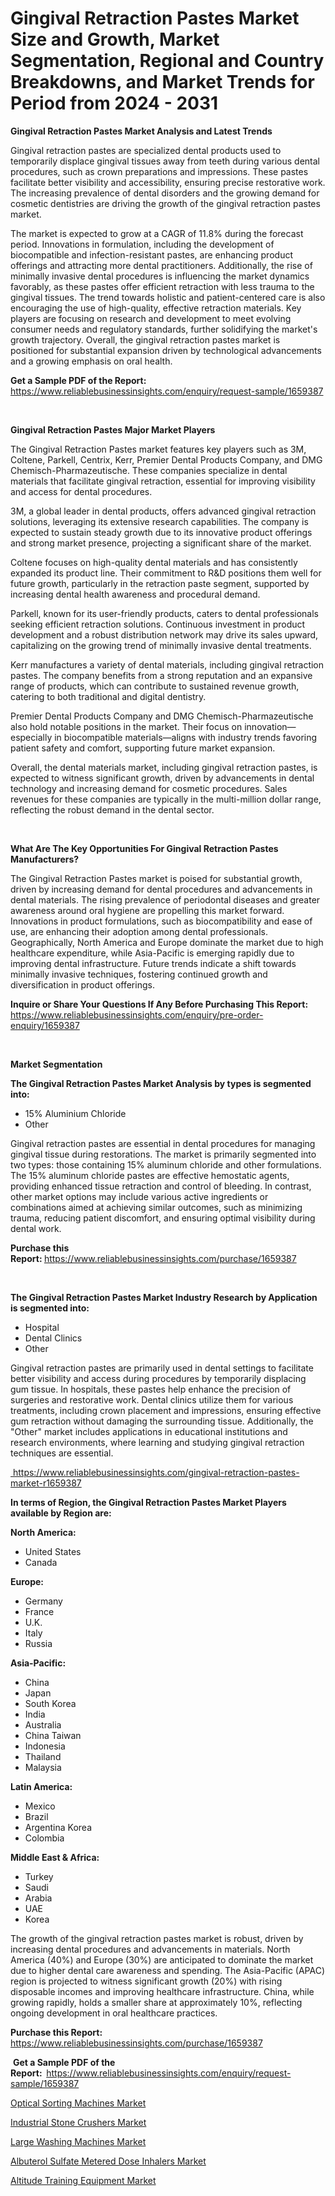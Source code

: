 <p><h1>Gingival Retraction Pastes Market Size and Growth, Market Segmentation, Regional and Country Breakdowns, and Market Trends for Period from 2024 -  2031</h1></p><p><strong>Gingival Retraction Pastes Market Analysis and Latest Trends</strong></p>
<p><p>Gingival retraction pastes are specialized dental products used to temporarily displace gingival tissues away from teeth during various dental procedures, such as crown preparations and impressions. These pastes facilitate better visibility and accessibility, ensuring precise restorative work. The increasing prevalence of dental disorders and the growing demand for cosmetic dentistries are driving the growth of the gingival retraction pastes market. </p><p>The market is expected to grow at a CAGR of 11.8% during the forecast period. Innovations in formulation, including the development of biocompatible and infection-resistant pastes, are enhancing product offerings and attracting more dental practitioners. Additionally, the rise of minimally invasive dental procedures is influencing the market dynamics favorably, as these pastes offer efficient retraction with less trauma to the gingival tissues. The trend towards holistic and patient-centered care is also encouraging the use of high-quality, effective retraction materials. Key players are focusing on research and development to meet evolving consumer needs and regulatory standards, further solidifying the market's growth trajectory. Overall, the gingival retraction pastes market is positioned for substantial expansion driven by technological advancements and a growing emphasis on oral health.</p></p>
<p><strong>Get a Sample PDF of the Report:&nbsp;</strong> <a href="https://www.reliablebusinessinsights.com/enquiry/request-sample/1659387?utm_campaign=48&utm_medium=2&utm_source=Github&utm_content=ia&utm_term=03102024&utm_id=gingival-retraction-pastes">https://www.reliablebusinessinsights.com/enquiry/request-sample/1659387</a></p>
<p>&nbsp;</p>
<p><strong>Gingival Retraction Pastes Major Market Players</strong></p>
<p><p>The Gingival Retraction Pastes market features key players such as 3M, Coltene, Parkell, Centrix, Kerr, Premier Dental Products Company, and DMG Chemisch-Pharmazeutische. These companies specialize in dental materials that facilitate gingival retraction, essential for improving visibility and access for dental procedures.</p><p>3M, a global leader in dental products, offers advanced gingival retraction solutions, leveraging its extensive research capabilities. The company is expected to sustain steady growth due to its innovative product offerings and strong market presence, projecting a significant share of the market.</p><p>Coltene focuses on high-quality dental materials and has consistently expanded its product line. Their commitment to R&D positions them well for future growth, particularly in the retraction paste segment, supported by increasing dental health awareness and procedural demand.</p><p>Parkell, known for its user-friendly products, caters to dental professionals seeking efficient retraction solutions. Continuous investment in product development and a robust distribution network may drive its sales upward, capitalizing on the growing trend of minimally invasive dental treatments.</p><p>Kerr manufactures a variety of dental materials, including gingival retraction pastes. The company benefits from a strong reputation and an expansive range of products, which can contribute to sustained revenue growth, catering to both traditional and digital dentistry.</p><p>Premier Dental Products Company and DMG Chemisch-Pharmazeutische also hold notable positions in the market. Their focus on innovation—especially in biocompatible materials—aligns with industry trends favoring patient safety and comfort, supporting future market expansion.</p><p>Overall, the dental materials market, including gingival retraction pastes, is expected to witness significant growth, driven by advancements in dental technology and increasing demand for cosmetic procedures. Sales revenues for these companies are typically in the multi-million dollar range, reflecting the robust demand in the dental sector.</p></p>
<p>&nbsp;</p>
<p><strong>What Are The Key Opportunities For Gingival Retraction Pastes Manufacturers?</strong></p>
<p><p>The Gingival Retraction Pastes market is poised for substantial growth, driven by increasing demand for dental procedures and advancements in dental materials. The rising prevalence of periodontal diseases and greater awareness around oral hygiene are propelling this market forward. Innovations in product formulations, such as biocompatibility and ease of use, are enhancing their adoption among dental professionals. Geographically, North America and Europe dominate the market due to high healthcare expenditure, while Asia-Pacific is emerging rapidly due to improving dental infrastructure. Future trends indicate a shift towards minimally invasive techniques, fostering continued growth and diversification in product offerings.</p></p>
<p><strong>Inquire or Share Your Questions If Any Before Purchasing This Report:</strong> <a href="https://www.reliablebusinessinsights.com/enquiry/pre-order-enquiry/1659387?utm_campaign=48&utm_medium=2&utm_source=Github&utm_content=ia&utm_term=03102024&utm_id=gingival-retraction-pastes">https://www.reliablebusinessinsights.com/enquiry/pre-order-enquiry/1659387</a></p>
<p>&nbsp;</p>
<p><strong>Market Segmentation</strong></p>
<p><strong>The Gingival Retraction Pastes Market Analysis by types is segmented into:</strong></p>
<p><ul><li>15% Aluminium Chloride</li><li>Other</li></ul></p>
<p><p>Gingival retraction pastes are essential in dental procedures for managing gingival tissue during restorations. The market is primarily segmented into two types: those containing 15% aluminum chloride and other formulations. The 15% aluminum chloride pastes are effective hemostatic agents, providing enhanced tissue retraction and control of bleeding. In contrast, other market options may include various active ingredients or combinations aimed at achieving similar outcomes, such as minimizing trauma, reducing patient discomfort, and ensuring optimal visibility during dental work.</p></p>
<p><strong>Purchase this Report:&nbsp;</strong><a href="https://www.reliablebusinessinsights.com/purchase/1659387?utm_campaign=48&utm_medium=2&utm_source=Github&utm_content=ia&utm_term=03102024&utm_id=gingival-retraction-pastes">https://www.reliablebusinessinsights.com/purchase/1659387</a></p>
<p>&nbsp;</p>
<p><strong>The Gingival Retraction Pastes Market Industry Research by Application is segmented into:</strong></p>
<p><ul><li>Hospital</li><li>Dental Clinics</li><li>Other</li></ul></p>
<p><p>Gingival retraction pastes are primarily used in dental settings to facilitate better visibility and access during procedures by temporarily displacing gum tissue. In hospitals, these pastes help enhance the precision of surgeries and restorative work. Dental clinics utilize them for various treatments, including crown placement and impressions, ensuring effective gum retraction without damaging the surrounding tissue. Additionally, the "Other" market includes applications in educational institutions and research environments, where learning and studying gingival retraction techniques are essential.</p></p>
<p><a href="https://www.reliablebusinessinsights.com/gingival-retraction-pastes-market-r1659387?utm_campaign=48&utm_medium=2&utm_source=Github&utm_content=ia&utm_term=03102024&utm_id=gingival-retraction-pastes">&nbsp;https://www.reliablebusinessinsights.com/gingival-retraction-pastes-market-r1659387</a></p>
<p><strong>In terms of Region, the Gingival Retraction Pastes Market Players available by Region are:</strong></p>
<p>
    <p> <strong> North America: </strong>
        <ul>
            <li>United States</li>
            <li>Canada</li>
        </ul>
        </p> 
    <p> <strong> Europe: </strong>
        <ul>
            <li>Germany</li>
            <li>France</li>
            <li>U.K.</li>
            <li>Italy</li>
            <li>Russia</li>
        </ul>
        </p> 
    <p> <strong> Asia-Pacific: </strong>
        <ul>
            <li>China</li>
            <li>Japan</li>
            <li>South Korea</li>
            <li>India</li>
            <li>Australia</li>
            <li>China Taiwan</li>
            <li>Indonesia</li>
            <li>Thailand</li>
            <li>Malaysia</li>
        </ul>
        </p> 
    <p> <strong> Latin America: </strong>
        <ul>
            <li>Mexico</li>
            <li>Brazil</li>
            <li>Argentina Korea</li>
            <li>Colombia</li>
        </ul>
        </p> 
    <p> <strong> Middle East & Africa: </strong>
        <ul>
            <li>Turkey</li>
            <li>Saudi</li>
            <li>Arabia</li>
            <li>UAE</li>
            <li>Korea</li>
        </ul>
    </p>
    </p>
<p><p>The growth of the gingival retraction pastes market is robust, driven by increasing dental procedures and advancements in materials. North America (40%) and Europe (30%) are anticipated to dominate the market due to higher dental care awareness and spending. The Asia-Pacific (APAC) region is projected to witness significant growth (20%) with rising disposable incomes and improving healthcare infrastructure. China, while growing rapidly, holds a smaller share at approximately 10%, reflecting ongoing development in oral healthcare practices.</p></p>
<p><strong>Purchase this Report: </strong><a href="https://www.reliablebusinessinsights.com/purchase/1659387?utm_campaign=48&utm_medium=2&utm_source=Github&utm_content=ia&utm_term=03102024&utm_id=gingival-retraction-pastes">https://www.reliablebusinessinsights.com/purchase/1659387</a></p>
<p>&nbsp;<strong>Get a Sample PDF of the Report:&nbsp;&nbsp;</strong><a href="https://www.reliablebusinessinsights.com/enquiry/request-sample/1659387?utm_campaign=48&utm_medium=2&utm_source=Github&utm_content=ia&utm_term=03102024&utm_id=gingival-retraction-pastes">https://www.reliablebusinessinsights.com/enquiry/request-sample/1659387</a></p>
<p><strong></strong></p>
<p><p><a href="https://www.linkedin.com/pulse/optical-sorting-machines-market-trends-analysis-opportunities-2wblc?trackingId=8A%2FJpjOSREmd47ilCtCwLA%3D%3D&utm_campaign=48&utm_medium=2&utm_source=Github&utm_content=ia&utm_term=03102024&utm_id=gingival-retraction-pastes">Optical Sorting Machines Market</a></p><p><a href="https://github.com/WayneHopkins413/Market-Research-Report-List-1/blob/main/industrial-stone-crushers-market.md?utm_campaign=48&utm_medium=2&utm_source=Github&utm_content=ia&utm_term=03102024&utm_id=gingival-retraction-pastes">Industrial Stone Crushers Market</a></p><p><a href="https://www.linkedin.com/pulse/large-washing-machines-market-size-segmentation-trends-growth-ytvjc?trackingId=eboDOca3RQO8gb0nnoWO8Q%3D%3D&utm_campaign=48&utm_medium=2&utm_source=Github&utm_content=ia&utm_term=03102024&utm_id=gingival-retraction-pastes">Large Washing Machines Market</a></p><p><a href="https://issuu.com/reportprime-2/docs/albuterol-sulfate-metered-dose-inha_0eb1f344a7611f?utm_campaign=48&utm_medium=2&utm_source=Github&utm_content=ia&utm_term=03102024&utm_id=gingival-retraction-pastes">Albuterol Sulfate Metered Dose Inhalers Market</a></p><p><a href="https://issuu.com/reportprime-2/docs/altitude-training-equipment-market-_571f657cb06be5?utm_campaign=48&utm_medium=2&utm_source=Github&utm_content=ia&utm_term=03102024&utm_id=gingival-retraction-pastes">Altitude Training Equipment Market</a></p></p>